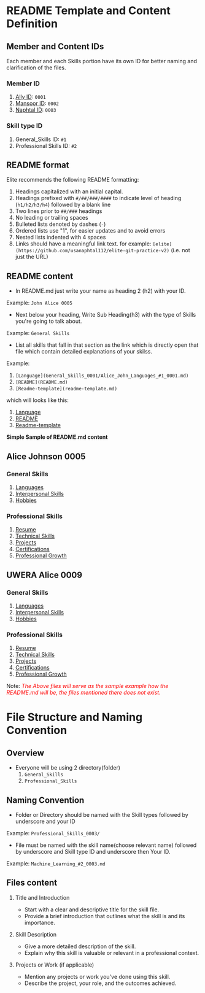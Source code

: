 # README Template and Content Definition

## Member and Content IDs

Each member and each Skills portion have its own ID for better naming and clarification of the files.

### Member ID

1. [Ally ID](https://github.com/leandreAlly): `0001`
2. [Mansoor ID](https://github.com/AbuuIbtisaam): `0002`
3. [Naphtal ID](https://github.com/usanaphtal112): `0003`

### Skill type ID

1. General_Skills ID: `#1`
2. Professional Skills ID: `#2`

## README format

Elite recommends the following README formatting:

1. Headings capitalized with an initial capital.
2. Headings prefixed with `#/##/###/####` to indicate level of heading (`h1/h2/h3/h4`) followed by a blank line
3. Two lines prior to `##/###` headings
4. No leading or trailing spaces
5. Bulleted lists denoted by dashes (`-`)
6. Ordered lists use "1", for easier updates and to avoid errors
7. Nested lists indented with 4 spaces
8. Links should have a meaningful link text. for example:
   `[elite](https://github.com/usanaphtal112/elite-git-practice-v2)` (i.e. not just the URL)

## README content

- In README.md just write your name as heading 2 (h2) with your ID.

Example: `John Alice 0005`

- Next below your heading, Write Sub Heading(h3) with the type of Skills you're going to talk about.

Example: `General Skills`

- List all skills that fall in that section as the link which is directly open that file which contain detailed explanations of your skilss.

Example:

1. `[Language](General_Skills_0001/Alice_John_Languages_#1_0001.md)`
2. `[README](README.md)`
3. `[Readme-template](readme-template.md)`

which will looks like this:

1. [Language](General_Skills_0001/Alice_John_Languages_#1_0001.md)
2. [README](README.md)
3. [Readme-template](readme-template.md)

**Simple Sample of README.md content**

## Alice Johnson 0005

### **General Skills**

1. [Languages](README.md)
2. [Interpersonal Skills](README.md)
3. [Hobbies](README.md)

### **Professional Skills**

1. [Resume](README.md)
2. [Technical Skills](README.md)
3. [Projects](README.md)
4. [Certifications](README.md)
5. [Professional Growth](README.md)

## UWERA Alice 0009

### **General Skills**

1. [Languages](General_Skills/Bob_Smith_Languages.md)
2. [Interpersonal Skills](General_Skills/Bob_Smith_Interpersonal_Skills.md)
3. [Hobbies](General_Skills/Bob_Smith_Hobbies.md)

### **Professional Skills**

1. [Resume](Professional_Skills/Bob_Smith_Resume.md)
2. [Technical Skills](Professional_Skills/Bob_Smith_Technical_Skills.md)
3. [Projects](Professional_Skills/Bob_Smith_Projects.md)
4. [Certifications](Professional_Skills/Bob_Smith_Certifications.md)
5. [Professional Growth](Professional_Skills/Bob_Smith_Professional_Growth.md)

Note: <span style="color:red">_The Above files will serve as the sample example how the README.md will be, the files mentioned there does not exist._</span>

# File Structure and Naming Convention

## Overview

- Everyone will be using 2 directory(folder)
  1. `General_Skills`
  2. `Professional_Skills`

## Naming Convention

- Folder or Directory should be named with the Skill types followed by underscore and your ID

Example: `Professional_Skills_0003/`

- File must be named with the skill name(choose relevant name) followed by underscore and Skill type ID and underscore then Your ID.

Example: `Machine_Learning_#2_0003.md`

## Files content

1. Title and Introduction

   - Start with a clear and descriptive title for the skill file.
   - Provide a brief introduction that outlines what the skill is and its importance.

2. Skill Description

   - Give a more detailed description of the skill.
   - Explain why this skill is valuable or relevant in a professional context.

3. Projects or Work (if applicable)

   - Mention any projects or work you've done using this skill.
   - Describe the project, your role, and the outcomes achieved.
